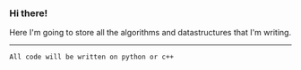 ### Hi there!
Here I'm going to store all the algorithms and datastructures that I'm writing.  

-------------------------
`All code will be written on python or c++`
